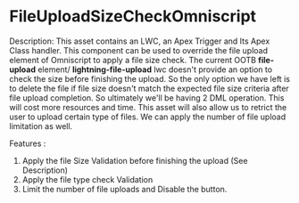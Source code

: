 # FileUploadSizeCheckOmniscript

Description:
This asset contains an LWC, an Apex Trigger and Its Apex Class handler. This component can be used to override the file upload element of Omniscript to apply a file size check. 
The current OOTB **file-upload** element/ **lightning-file-upload** lwc doesn't provide an option to check the size before finishing the upload. So the only option we have left is to delete the file if file size doesn't match the expected file size criteria after file upload completion. So ultimately we'll be having 2 DML operation. This will cost more resources and time.
This asset will also allow us to retrict the user to upload certain type of files.  We can apply the number of file upload limitation as well.

Features :
  1. Apply the file Size Validation before finishing the upload (See Description)
  2. Apply the file type check Validation
  3. Limit the number of file uploads and Disable the button.


